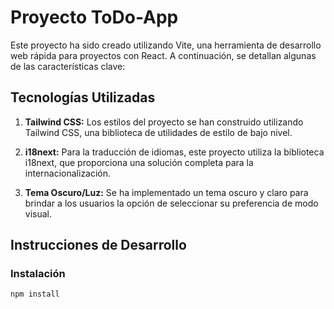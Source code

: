 # Proyecto ToDo-App

Este proyecto ha sido creado utilizando Vite, una herramienta de desarrollo web rápida para proyectos con React. A continuación, se detallan algunas de las características clave:

## Tecnologías Utilizadas

1. **Tailwind CSS:** Los estilos del proyecto se han construido utilizando Tailwind CSS, una biblioteca de utilidades de estilo de bajo nivel.

2. **i18next:** Para la traducción de idiomas, este proyecto utiliza la biblioteca i18next, que proporciona una solución completa para la internacionalización.

3. **Tema Oscuro/Luz:** Se ha implementado un tema oscuro y claro para brindar a los usuarios la opción de seleccionar su preferencia de modo visual.

## Instrucciones de Desarrollo

### Instalación

```bash
npm install

